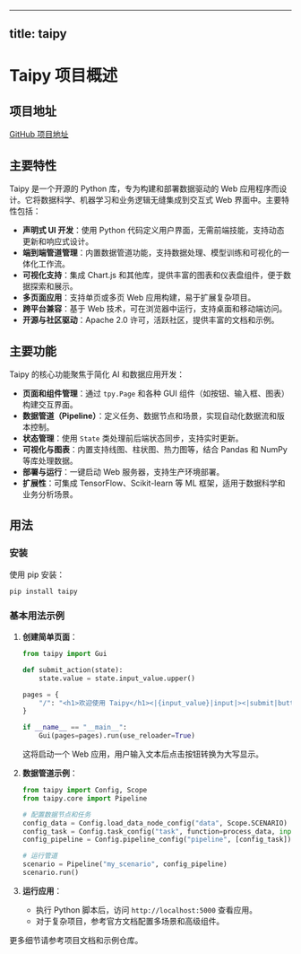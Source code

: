 
---
title: taipy
---

# Taipy 项目概述

## 项目地址
[GitHub 项目地址](https://github.com/Avaiga/taipy)

## 主要特性
Taipy 是一个开源的 Python 库，专为构建和部署数据驱动的 Web 应用程序而设计。它将数据科学、机器学习和业务逻辑无缝集成到交互式 Web 界面中。主要特性包括：
- **声明式 UI 开发**：使用 Python 代码定义用户界面，无需前端技能，支持动态更新和响应式设计。
- **端到端管道管理**：内置数据管道功能，支持数据处理、模型训练和可视化的一体化工作流。
- **可视化支持**：集成 Chart.js 和其他库，提供丰富的图表和仪表盘组件，便于数据探索和展示。
- **多页面应用**：支持单页或多页 Web 应用构建，易于扩展复杂项目。
- **跨平台兼容**：基于 Web 技术，可在浏览器中运行，支持桌面和移动端访问。
- **开源与社区驱动**：Apache 2.0 许可，活跃社区，提供丰富的文档和示例。

## 主要功能
Taipy 的核心功能聚焦于简化 AI 和数据应用开发：
- **页面和组件管理**：通过 `tpy.Page` 和各种 GUI 组件（如按钮、输入框、图表）构建交互界面。
- **数据管道（Pipeline）**：定义任务、数据节点和场景，实现自动化数据流和版本控制。
- **状态管理**：使用 `State` 类处理前后端状态同步，支持实时更新。
- **可视化与图表**：内置支持线图、柱状图、热力图等，结合 Pandas 和 NumPy 等库处理数据。
- **部署与运行**：一键启动 Web 服务器，支持生产环境部署。
- **扩展性**：可集成 TensorFlow、Scikit-learn 等 ML 框架，适用于数据科学和业务分析场景。

## 用法
### 安装
使用 pip 安装：
```
pip install taipy
```

### 基本用法示例
1. **创建简单页面**：
   ```python
   from taipy import Gui

   def submit_action(state):
       state.value = state.input_value.upper()

   pages = {
       "/": "<h1>欢迎使用 Taipy</h1><|{input_value}|input|><|submit|button|on_action=submit_action|><|value|text|>"
   }

   if __name__ == "__main__":
       Gui(pages=pages).run(use_reloader=True)
   ```
   这将启动一个 Web 应用，用户输入文本后点击按钮转换为大写显示。

2. **数据管道示例**：
   ```python
   from taipy import Config, Scope
   from taipy.core import Pipeline

   # 配置数据节点和任务
   config_data = Config.load_data_node_config("data", Scope.SCENARIO)
   config_task = Config.task_config("task", function=process_data, input=config_data)
   config_pipeline = Config.pipeline_config("pipeline", [config_task])

   # 运行管道
   scenario = Pipeline("my_scenario", config_pipeline)
   scenario.run()
   ```

3. **运行应用**：
   - 执行 Python 脚本后，访问 `http://localhost:5000` 查看应用。
   - 对于复杂项目，参考官方文档配置多场景和高级组件。

更多细节请参考项目文档和示例仓库。